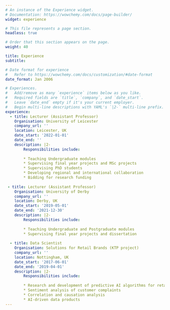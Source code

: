 ```yaml
---
# An instance of the Experience widget.
# Documentation: https://wowchemy.com/docs/page-builder/
widget: experience

# This file represents a page section.
headless: true

# Order that this section appears on the page.
weight: 40

title: Experience
subtitle:

# Date format for experience
#   Refer to https://wowchemy.com/docs/customization/#date-format
date_format: Jan 2006

# Experiences.
#   Add/remove as many `experience` items below as you like.
#   Required fields are `title`, `company`, and `date_start`.
#   Leave `date_end` empty if it's your current employer.
#   Begin multi-line descriptions with YAML's `|2-` multi-line prefix.
experience:
  - title: Lecturer (Assistant Professor)
    Organisation: University of Leicester
    company_url: ''
    location: Leicester, UK
    date_start: '2022-01-01'
    date_end: ''
    description: |2-
        Responsibilities include:
        
        * Teaching Undergraduate modules
        * Supervising final year projects and MSc projects
        * Supervising PhD students
        * Developing regional and international collaboration
        * Bidding for research funding
   
 - title: Lecturer (Assistant Professor)
    Organisation: University of Derby
    company_url: ''
    location: Derby, UK
    date_start: '2019-05-01'
    date_end: '2021-12-30'
    description: |2-
        Responsibilities include:
        
        * Teaching Undergraduate and Postgraduate modules
        * Supervising final year projects and dissertation
         
  - title: Data Scientist
    Organisation: Solutions for Retail Brands (KTP project)
    company_url: ''
    location: Nottingham, UK
    date_start: '2017-06-01'
    date_end: '2019-04-01'
    description: |2-
        Responsibilities include:
        
        * Research and development of predictive AI algorithms for retail big data
        * Sentiment analysis of customer complaints
        * Correlation and causation analysis
        * AI-driven data products
---
```

